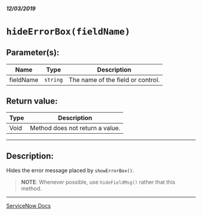 ##### 12/03/2019
# `hideErrorBox(fieldName)`

## Parameter(s):
| Name | Type | Description |
|---|---|---|
| fieldName | `string` | The name of the field or control. |

## Return value:
| Type | Description |
|---|---|
| Void | Method does not return a value. |

---

## Description:
Hides the error message placed by `showErrorBox()`.

  > **NOTE**: Whenever possible, use `hideFieldMsg()` rather that this method.

---

[ServiceNow Docs](https://developer.servicenow.com/app.do#!/api_doc?v=newyork&id=r_GlideFormHideErrorBox_String)